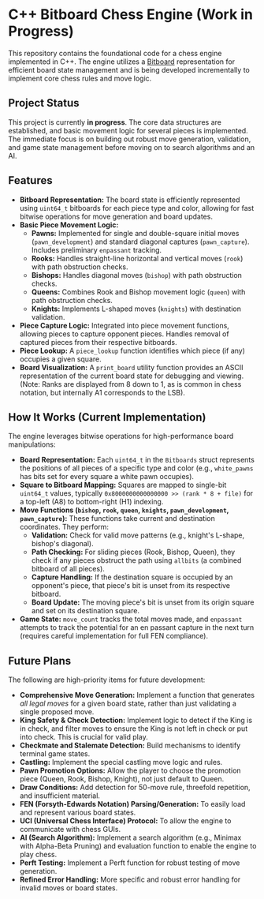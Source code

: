 # C++ Bitboard Chess Engine (Work in Progress)

This repository contains the foundational code for a chess engine implemented in C++. The engine utilizes a [Bitboard](https://www.chessprogramming.org/Bitboards) representation for efficient board state management and is being developed incrementally to implement core chess rules and move logic.

## Project Status

This project is currently **in progress**. The core data structures are established, and basic movement logic for several pieces is implemented. The immediate focus is on building out robust move generation, validation, and game state management before moving on to search algorithms and an AI.

## Features

*   **Bitboard Representation:** The board state is efficiently represented using `uint64_t` bitboards for each piece type and color, allowing for fast bitwise operations for move generation and board updates.
*   **Basic Piece Movement Logic:**
    *   **Pawns:** Implemented for single and double-square initial moves (`pawn_development`) and standard diagonal captures (`pawn_capture`). Includes preliminary `enpassant` tracking.
    *   **Rooks:** Handles straight-line horizontal and vertical moves (`rook`) with path obstruction checks.
    *   **Bishops:** Handles diagonal moves (`bishop`) with path obstruction checks.
    *   **Queens:** Combines Rook and Bishop movement logic (`queen`) with path obstruction checks.
    *   **Knights:** Implements L-shaped moves (`knights`) with destination validation.
*   **Piece Capture Logic:** Integrated into piece movement functions, allowing pieces to capture opponent pieces. Handles removal of captured pieces from their respective bitboards.
*   **Piece Lookup:** A `piece_lookup` function identifies which piece (if any) occupies a given square.
*   **Board Visualization:** A `print_board` utility function provides an ASCII representation of the current board state for debugging and viewing. (Note: Ranks are displayed from 8 down to 1, as is common in chess notation, but internally A1 corresponds to the LSB).

## How It Works (Current Implementation)

The engine leverages bitwise operations for high-performance board manipulations:

*   **Board Representation:** Each `uint64_t` in the `Bitboards` struct represents the positions of all pieces of a specific type and color (e.g., `white_pawns` has bits set for every square a white pawn occupies).
*   **Square to Bitboard Mapping:** Squares are mapped to single-bit `uint64_t` values, typically `0x8000000000000000 >> (rank * 8 + file)` for a top-left (A8) to bottom-right (H1) indexing.
*   **Move Functions (`bishop`, `rook`, `queen`, `knights`, `pawn_development`, `pawn_capture`):** These functions take current and destination coordinates. They perform:
    *   **Validation:** Check for valid move patterns (e.g., knight's L-shape, bishop's diagonal).
    *   **Path Checking:** For sliding pieces (Rook, Bishop, Queen), they check if any pieces obstruct the path using `allbits` (a combined bitboard of all pieces).
    *   **Capture Handling:** If the destination square is occupied by an opponent's piece, that piece's bit is unset from its respective bitboard.
    *   **Board Update:** The moving piece's bit is unset from its origin square and set on its destination square.
*   **Game State:** `move_count` tracks the total moves made, and `enpassant` attempts to track the potential for an en passant capture in the next turn (requires careful implementation for full FEN compliance).

## Future Plans

The following are high-priority items for future development:

*   **Comprehensive Move Generation:** Implement a function that generates *all legal moves* for a given board state, rather than just validating a single proposed move.
*   **King Safety & Check Detection:** Implement logic to detect if the King is in check, and filter moves to ensure the King is not left in check or put into check. This is crucial for valid play.
*   **Checkmate and Stalemate Detection:** Build mechanisms to identify terminal game states.
*   **Castling:** Implement the special castling move logic and rules.
*   **Pawn Promotion Options:** Allow the player to choose the promotion piece (Queen, Rook, Bishop, Knight), not just default to Queen.
*   **Draw Conditions:** Add detection for 50-move rule, threefold repetition, and insufficient material.
*   **FEN (Forsyth-Edwards Notation) Parsing/Generation:** To easily load and represent various board states.
*   **UCI (Universal Chess Interface) Protocol:** To allow the engine to communicate with chess GUIs.
*   **AI (Search Algorithm):** Implement a search algorithm (e.g., Minimax with Alpha-Beta Pruning) and evaluation function to enable the engine to play chess.
*   **Perft Testing:** Implement a Perft function for robust testing of move generation.
*   **Refined Error Handling:** More specific and robust error handling for invalid moves or board states.
